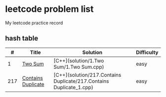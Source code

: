 # leetcode problem list
My leetcode practice record 
## hash table
| # | Title | Solution | Difficulty |
|---| ----- | -------- | ---------- |
|1|[Two Sum](https://leetcode.com/problems/two-sum/) | [C++](solution/1.Two Sum/1.Two Sum.cpp)| easy
|217|[Contains Duplicate](https://leetcode.com/problems/contains-duplicate/) | [C++](solution/217.Contains Duplicate/217.Contains Duplicate_1.cpp)| easy

